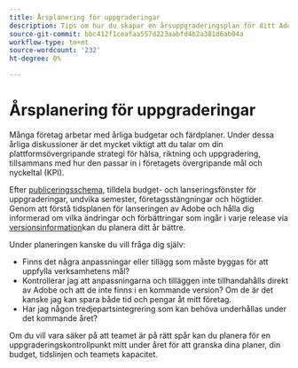 ```yaml
---
title: Årsplanering för uppgraderingar
description: Tips om hur du skapar en årsuppgraderingsplan för ditt Adobe Commerce- eller Magento Open Source-projekt.
source-git-commit: bbc412f1ceafaa557d223aabfd4b2a381d6ab04a
workflow-type: tm+mt
source-wordcount: '232'
ht-degree: 0%

---
```



# Årsplanering för uppgraderingar

Många företag arbetar med årliga budgetar och färdplaner. Under dessa årliga diskussioner är det mycket viktigt att du talar om din plattformsövergripande strategi för hälsa, riktning och uppgradering, tillsammans med hur den passar in i företagets övergripande mål och nyckeltal (KPI).

Efter [publiceringsschema](https://devdocs.magento.com/release/), tilldela budget- och lanseringsfönster för uppgraderingar, undvika semester, företagsstängningar och högtider. Genom att förstå tidsplanen för lanseringen av Adobe och hålla dig informerad om vilka ändringar och förbättringar som ingår i varje release via [versionsinformation](https://devdocs.magento.com/guides/v2.4/release-notes/bk-release-notes.html)kan du planera ditt år bättre.

Under planeringen kanske du vill fråga dig själv:

- Finns det några anpassningar eller tillägg som måste byggas för att uppfylla verksamhetens mål?
- Kontrollerar jag att anpassningarna och tilläggen inte tillhandahålls direkt av Adobe och att de inte finns i en kommande version? Om de är det kanske jag kan spara både tid och pengar åt mitt företag.
- Har jag någon tredjepartsintegrering som kan behöva underhållas under det kommande året?

Om du vill vara säker på att teamet är på rätt spår kan du planera för en uppgraderingskontrollpunkt mitt under året för att granska dina planer, din budget, tidslinjen och teamets kapacitet.
